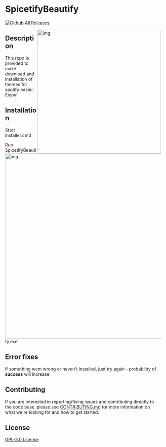 # SpicetifyBeautify
[![Github All Releases](https://img.shields.io/github/downloads/RALFIYKA/SpicetifyBeautify/total.svg)]()

<img src="https://user-images.githubusercontent.com/72037566/111373788-3eb0fb80-8694-11eb-94b8-d266ba8e9c58.png" alt="img" align="right" width="400px"> 
<img src="https://user-images.githubusercontent.com/47676479/111206716-a39b2180-85c0-11eb-8cb1-902e2a5b3641.png" alt="img" align="right" width="600px">  

## Description

This repo is provided to make download and installation of themes for spotify easier. Enjoy!

## Installation

Start installer.cmd

Run SpicetifyBeautify.exe

## Error fixes

If something went wrong or haven't installed, just try again - probability of **success** will increase

## Contributing

If you are interested in reporting/fixing issues and contributing directly to the code base, please see [CONTRIBUTING.md](https://github.com/RALFIYKA/SpicetifyBeautify/blob/main/CONTRIBUTING.md) for more information on what we're looking for and how to get started.

## License

[GPL-3.0 License](https://github.com/RALFIYKA/Spicetify-themes-app/blob/main/LICENSE)
